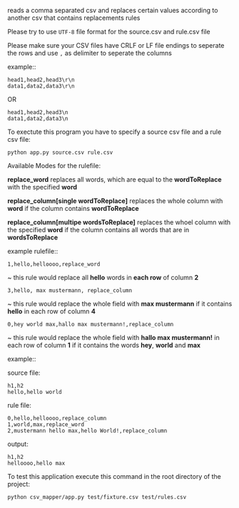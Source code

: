 reads a comma separated csv and replaces certain values according to another csv that contains replacements rules

Please try to use ```UTF-8``` file format for the source.csv and rule.csv file

Please make sure your CSV files have CRLF or LF file endings to seperate the rows
and use ```,``` as delimiter to seperate the columns

example::


	head1,head2,head3\r\n
	data1,data2,data3\r\n

OR

	head1,head2,head3\n
	data1,data2,data3\n
	

To exectute this program you have to specify a source csv file and a rule csv file:
```
python app.py source.csv rule.csv
```


Available Modes for the rulefile:

**replace_word** replaces all words, which are equal to the **wordToReplace** with the specified **word**

**replace_column[single wordToReplace]** replaces the whole column with **word** if the column contains **wordToReplace**

**replace_column[multipe wordsToReplace]** replaces the whoel column with the specified **word** if the column contains all 
words that are in **wordsToReplace**

example rulefile::

```
1,hello,helloooo,replace_word
```

~ this rule would replace all **hello** words in **each row** of column **2**

```
3,hello, max mustermann, replace_column
```

~ this rule would replace the whole field with **max mustermann** if it contains **hello** in each row  of column **4**

```
0,hey world max,hallo max mustermann!,replace_column  
```

~ this rule would replace the whole field with **hallo max mustermann!** in each row of column **1**
if it contains the words **hey**, **world** and **max**

example::

source file:
```
h1,h2
hello,hello world
```

rule file:

```
0,hello,helloooo,replace_column
1,world,max,replace_word
2,mustermann hello max,hello World!,replace_column
```

output:
```
h1,h2
helloooo,hello max
```

To test this application execute this command in the root directory of the project:
```
python csv_mapper/app.py test/fixture.csv test/rules.csv
```